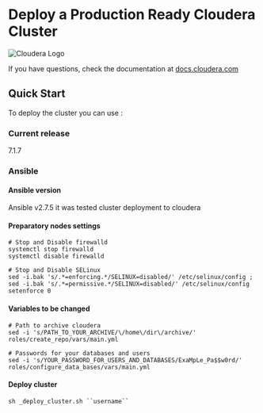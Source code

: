 # Deploy a Production Ready Cloudera Cluster

![Cloudera Logo](https://upload.wikimedia.org/wikipedia/commons/thumb/2/29/Cloudera_logo_darkorange.png/640px-Cloudera_logo_darkorange.png)

If you have questions, check the documentation at [docs.cloudera.com](https://docs.cloudera.com/cdp-private-cloud-base/7.1.7/index.html)

## Quick Start

To deploy the cluster you can use :

### Current release
7.1.7

### Ansible

#### Ansible version

Ansible v2.7.5 it was tested cluster deployment to cloudera

#### Preparatory nodes settings

```ShellSession
# Stop and Disable firewalld
systemctl stop firewalld
systemctl disable firewalld

# Stop and Disable SELinux
sed -i.bak 's/.*=enforcing.*/SELINUX=disabled/' /etc/selinux/config ; sed -i.bak 's/.*=permissive.*/SELINUX=disabled/' /etc/selinux/config 
setenforce 0
```

#### Variables to be changed

```ShellSession
# Path to archive cloudera
sed -i 's/PATH_TO_YOUR_ARCHIVE/\/home\/dir\/archive/' roles/create_repo/vars/main.yml

# Passwords for your databases and users
sed -i 's/YOUR_PASSWORD_FOR_USERS_AND_DATABASES/ExaMpLe_Pa$$w0rd/' roles/configure_data_bases/vars/main.yml
```

#### Deploy cluster
```ShellSession
sh _deploy_cluster.sh ``username``
```
